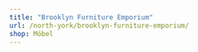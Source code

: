 ```yaml
---
title: "Brooklyn Furniture Emporium"
url: /north-york/brooklyn-furniture-emporium/
shop: Möbel
---
```

